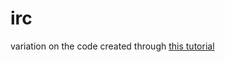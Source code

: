 # irc
variation on the code created through [this tutorial](https://wiki.haskell.org/Roll_your_own_IRC_bot)
